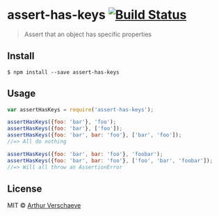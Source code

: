 # assert-has-keys [![Build Status](https://travis-ci.org/arthurvr/assert-has-keys.svg?branch=master)](https://travis-ci.org/arthurvr/assert-has-keys)

> Assert that an object has specific properties


## Install

```
$ npm install --save assert-has-keys
```


## Usage

```js
var assertHasKeys = require('assert-has-keys');

assertHasKeys({foo: 'bar'}, 'foo');
assertHasKeys({foo: 'bar'}, ['foo']);
assertHasKeys({foo: 'bar', bar: 'foo'}, ['bar', 'foo']);
//=> All do nothing

assertHasKeys({foo: 'bar', bar: 'foo'}, 'foobar');
assertHasKeys({foo: 'bar', bar: 'foo'}, ['foo', 'bar', 'foobar']);
//=> Will all throw an AssertionError
```


## License

MIT © [Arthur Verschaeve](http://arthurverschaeve.be)
